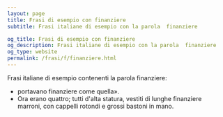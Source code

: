 ```yaml
---
layout: page
title: Frasi di esempio con finanziere 
subtitle: Frasi italiane di esempio con la parola  finanziere

og_title: Frasi di esempio con finanziere 
og_description: Frasi italiane di esempio con la parola  finanziere
og_type: website
permalink: /frasi/f/finanziere.html
---
```


Frasi italiane di esempio contenenti la parola finanziere:


- portavano finanziere come quella».
- Ora erano quattro; tutti d'alta statura, vestiti di lunghe finanziere marroni, con cappelli rotondi e grossi bastoni in mano.

